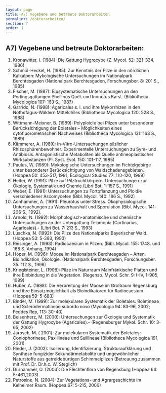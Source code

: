 ```yaml
---
layout: page
title: A7) Vegebene und betreute Doktorarbeiten
permalink: /doktorarbeiten/
section: 7
order: 1
---
```



## A7) Vegebene und betreute Doktorarbeiten:

1.   Kronawitter, I. (1984): Die Gattung Hygrocybe (Z. Mycol. 52: 321-334, 1986)
2.   Schmid-Heckel, H. (1985): Zur Kenntnis der Pilze in den nördlichen Kalkalpen: Mykologische Untersuchungen im Nationalpark Berchtesgaden (Nationalpark Berchtesgaden, Forschungsber. 8: 201 S., 1985)
3.   Fischer, M. (1987): Biosystematische Untersuchungen an den Porlingsgattungen Phellinus Quél. und Inonotus Karst. (Bibliotheca Mycologica 107: 163 S., 1987)
 4.  Garrido, N. (1988): Agaricales s. l. und ihre Mykorrhizen in den Nothofagus-Wäldern Mittelchiles (Bibliotheca Mycologica 120: 528 S., 1988)
 5.  Wittmann-Meixner, B. (1989): Polyploidie bei Pilzen unter besonderer Berücksichtigung der Boletales – Möglichkeiten eines cytofluorometrischen Nachweises (Bibliotheca Mycologica 131: 163 S., 1989)
 6.  Kämmerer, A. (1989): In-Vitro-Untersuchungen pilzlicher Rhizosphärenbewohner. Experimentelle Untersuchungen zu Sym- und Antibiosis. Antagonistische Metaboliten als Quelle antineoplastischer Wirksubstanzen (Pl. Syst. Evol. 150: 101-117, 1985)
 7.  Paulus, W. (1989): Mykologische Untersuchungen im Fichtelgebirge unter besonderer Berücksichtigung von Waldschadensgebieten. (Hoppea 50: 453-517, 1991; Ecological Studies 77: 110-120, 1989)
 8.  Helfer, W. (1991): Pilze auf Pilzfruchtkörpern. Untersuchungen zur Ökologie, Systematik und Chemie (Libri Bot. 1: 157 S., 1991)
 9.  Weber, E. (1991): Untersuchungen zu Fortpflanzung und Ploidie verschiedener Ascomyceten (Bibl. Mycol. 140: 186 S., 1992)
10. Achhammer, A. (1991): Pleurotus unter Stress. Ökophysiologische Untersuchungen zu Wasserhaushalt und Sporulation (Bibl. Mycol. 141: 206 S., 1992).
11. Arnold, N. (1992): Morphologisch-anatomische und chemische Untersuchungen an der Untergattung Telamonia (Cortinarius, Agaricales).- (Libri Bot. 7: 213 S., 1993)
12. Luschka, N. (1992): Die Pilze des Nationalparks Bayerischer Wald. (Hoppea 53: 5-363, 1993) 
13. Reisinger, A. (1993): Radiocaesium in Pilzen. (Bibl. Mycol. 155: 174S. und 168 S. Anhang, 1994) 
14. Höper, M. (1996): Moose im Nationalpark Berchtesgaden – Arten, Bioindikation, Ökologie. (Nationalpark Berchtesgaden, Forschungsber. 35: 112 S., 1996)
15. Krieglsteiner, L. (1998): Pilze im Naturraum Mainfränkische Platten und ihre Einbindung in die Vegetation. (Regensb. Mycol. Schr. 9: I-IV, 1-905, 1999)
16. Huber, A. (1998): Die Verbreitung der Moose im Großraum Regensburg und ihre Einsatzmöglichkeit als Bioindikatoren für Radiocaesium (Hoppea 59: 5-683)
17. Binder, M. (1999): Zur molekularen Systematik der Boletales: Boletineae und Sclerodermatineae subordo novo (Mycologia 94: 83-96, 2002; Feddes Rep, 113: 30-40)
18. Beisenherz, M. (2000): Untersuchungen zur Ökologie und Systematik der Gattung Hygrocybe (Agaricales).- (Regensburger Mykol. Schr. 10: 3-65, 2002) 
19. Jarosch, M. ( 2001): Zur molekularen Systematik der Boletales: Coniophorineae, Paxillineae und Suillineae (Bibliotheca Mycologica 191, 2001)
20. Rieder, J. (2002): Isolierung, Identifizierung, Strukturaufklärung und Synthese fungizider Sekundärmetabolite und ungewöhnlicher Naturstoffe aus getreidebürtigen Schimmelpilzen (Betreuung zusammen mit Prof. Dr.  Dr.h.c. W. Steglich) 
21. Dürhammer, O. (2003): Die Flechtenflora von Regensburg (Hoppea 64: 5-461,2003)
22. Petrosino, N. (2004): Zur Vegetations- und Agrargeschichte im Kelheimer Raum. (Hoppea 67: 5-215, 2006)
